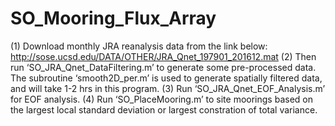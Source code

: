# SO_Mooring_Flux_Array

(1) Download monthly JRA reanalysis data from the link below: 
http://sose.ucsd.edu/DATA/OTHER/JRA_Qnet_197901_201612.mat
(2) Then run ‘SO_JRA_Qnet_DataFiltering.m’ to generate some pre-processed data. 
The subroutine ‘smooth2D_per.m’ is used to generate spatially filtered data, and will take 1-2 hrs in this program.
(3) Run ‘SO_JRA_Qnet_EOF_Analysis.m’ for EOF analysis. 
(4) Run ‘SO_PlaceMooring.m’ to site moorings based on the largest local standard deviation or largest constration of total variance. 

